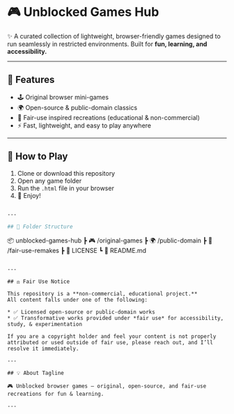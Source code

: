 # 🎮 Unblocked Games Hub

✨ A curated collection of lightweight, browser-friendly games designed to run seamlessly in restricted environments. Built for **fun, learning, and accessibility.**

---

## 🚀 Features

* 🕹️ Original browser mini-games
* 🌍 Open-source & public-domain classics
* 🔄 Fair-use inspired recreations (educational & non-commercial)
* ⚡ Fast, lightweight, and easy to play anywhere

---

## 🎯 How to Play

1. Clone or download this repository
2. Open any game folder
3. Run the `.html` file in your browser
4. 🎉 Enjoy!

```bash

---

## 📂 Folder Structure

```
📦 unblocked-games-hub
 ┣ 🎮 /original-games
 ┣ 🌍 /public-domain
 ┣ 🔄 /fair-use-remakes
 ┣ 📜 LICENSE
 ┗ 📘 README.md
```

---

## ⚖️ Fair Use Notice

This repository is a **non-commercial, educational project.**
All content falls under one of the following:

* ✅ Licensed open-source or public-domain works
* ✅ Transformative works provided under *fair use* for accessibility, study, & experimentation

If you are a copyright holder and feel your content is not properly attributed or used outside of fair use, please reach out, and I’ll resolve it immediately.

---

## 💡 About Tagline

🎮 Unblocked browser games – original, open-source, and fair-use recreations for fun & learning.

---
